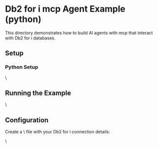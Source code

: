 # Db2 for i mcp Agent Example (python)

This directory demonstrates how to build AI agents with mcp that interact with Db2 for i databases.

## Setup

### Python Setup

\\

## Running the Example

\\

## Configuration

Create a \ file with your Db2 for i connection details:

\\
